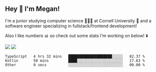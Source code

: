 ## Hey 👋 I'm Megan! 
I'm a junior studying computer science 👩🏻‍💻 at Cornell University 🐻 and a software engineer specializing in fullstack/frontend development!

Also I like numbers 📊 so check out some stats I'm working on below! ⬇️

<img src="https://github-readme-stats.vercel.app/api?username=meganyin13&show_icons=true&hide=stars&count_private=true" />

<img src="https://github-readme-stats.vercel.app/api/top-langs/?username=meganyin13&layout=compact&hide=Jupyter%20Notebook" />

<!--START_SECTION:waka-->
```text
TypeScript   4 hrs 32 mins   ████████████████████░░░░░   82.37 % 
Kotlin       58 mins         ████░░░░░░░░░░░░░░░░░░░░░   17.63 % 
Other        0 secs          ░░░░░░░░░░░░░░░░░░░░░░░░░   00.00 %
```
<!--END_SECTION:waka-->